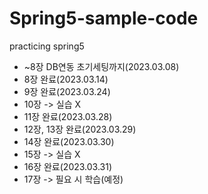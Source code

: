 # Spring5-sample-code
 practicing spring5
* ~8장 DB연동 초기세팅까지(2023.03.08)
* 8장 완료(2023.03.14)
* 9장 완료(2023.03.24)
* 10장 -> 실습 X
* 11장 완료(2023.03.28)
* 12장, 13장 완료(2023.03.29)
* 14장 완료(2023.03.30)
* 15장 -> 실습 X
* 16장 완료(2023.03.31)
* 17장 -> 필요 시 학습(예정)

